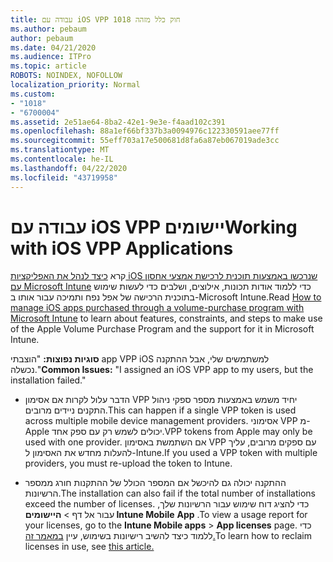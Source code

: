 ```yaml
---
title: עבודה עם iOS VPP חוק כלל מזהה 1018
ms.author: pebaum
author: pebaum
ms.date: 04/21/2020
ms.audience: ITPro
ms.topic: article
ROBOTS: NOINDEX, NOFOLLOW
localization_priority: Normal
ms.custom:
- "1018"
- "6700004"
ms.assetid: 2e51ae64-8ba2-42e1-9e3e-f4aad102c391
ms.openlocfilehash: 88a1ef66bf337b3a0094976c122330591aee77ff
ms.sourcegitcommit: 55eff703a17e500681d8fa6a87eb067019ade3cc
ms.translationtype: MT
ms.contentlocale: he-IL
ms.lasthandoff: 04/22/2020
ms.locfileid: "43719958"
---
```

# <a name="working-with-ios-vpp-applications"></a><span data-ttu-id="eebd2-102">עבודה עם iOS VPP יישומים</span><span class="sxs-lookup"><span data-stu-id="eebd2-102">Working with iOS VPP Applications</span></span>

<span data-ttu-id="eebd2-103">קרא [כיצד לנהל את האפליקציות iOS שנרכשו באמצעות תוכנית לרכישת אמצעי אחסון עם Microsoft Intune](https://docs.microsoft.com/intune/vpp-apps-ios) כדי ללמוד אודות תכונות, אילוצים, ושלבים כדי לעשות שימוש בתוכנית הרכישה של אפל נפח ותמיכה עבור אותו ב-Microsoft Intune.</span><span class="sxs-lookup"><span data-stu-id="eebd2-103">Read [How to manage iOS apps purchased through a volume-purchase program with Microsoft Intune](https://docs.microsoft.com/intune/vpp-apps-ios) to learn about features, constraints, and steps to make use of the Apple Volume Purchase Program and the support for it in Microsoft Intune.</span></span>
  
 <span data-ttu-id="eebd2-104">**סוגיות נפוצות:** "הוצבתי app VPP iOS למשתמשים שלי, אבל ההתקנה נכשלה."</span><span class="sxs-lookup"><span data-stu-id="eebd2-104">**Common Issues:** "I assigned an iOS VPP app to my users, but the installation failed."</span></span>
  
- <span data-ttu-id="eebd2-105">הדבר עלול לקרות אם אסימון VPP יחיד משמש באמצעות מספר ספקי ניהול התקנים ניידים מרובים.</span><span class="sxs-lookup"><span data-stu-id="eebd2-105">This can happen if a single VPP token is used across multiple mobile device management providers.</span></span> <span data-ttu-id="eebd2-106">אסימוני VPP מ-Apple יכולים לשמש רק עם ספק אחד.</span><span class="sxs-lookup"><span data-stu-id="eebd2-106">VPP tokens from Apple may only be used with one provider.</span></span> <span data-ttu-id="eebd2-107">אם השתמשת באסימון VPP עם ספקים מרובים, עליך להעלות מחדש את האסימון ל-Intune.</span><span class="sxs-lookup"><span data-stu-id="eebd2-107">If you used a VPP token with multiple providers, you must re-upload the token to Intune.</span></span>

- <span data-ttu-id="eebd2-108">ההתקנה יכולה גם להיכשל אם המספר הכולל של ההתקנות חורג ממספר הרשיונות.</span><span class="sxs-lookup"><span data-stu-id="eebd2-108">The installation can also fail if the total number of installations exceed the number of licenses.</span></span> <span data-ttu-id="eebd2-109">כדי להציג דוח שימוש עבור הרשיונות שלך, עבור אל דף \> **היישומים Intune Mobile** **App** .</span><span class="sxs-lookup"><span data-stu-id="eebd2-109">To view a usage report for your licenses, go to the **Intune Mobile apps** \> **App licenses** page.</span></span> <span data-ttu-id="eebd2-110">כדי ללמוד כיצד להשיב רישיונות בשימוש, עיין [במאמר זה.](https://docs.microsoft.com/intune/vpp-apps-ios#revoking-app-licenses-and-deleting-tokens)</span><span class="sxs-lookup"><span data-stu-id="eebd2-110">To learn how to reclaim licenses in use, see [this article.](https://docs.microsoft.com/intune/vpp-apps-ios#revoking-app-licenses-and-deleting-tokens)</span></span>
